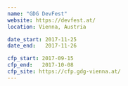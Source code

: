 ```yaml
---
name: "GDG DevFest"
website: https://devfest.at/
location: Vienna, Austria

date_start: 2017-11-25
date_end:   2017-11-26

cfp_start: 2017-09-15
cfp_end:   2017-10-08
cfp_site: https://cfp.gdg-vienna.at/
---
```

